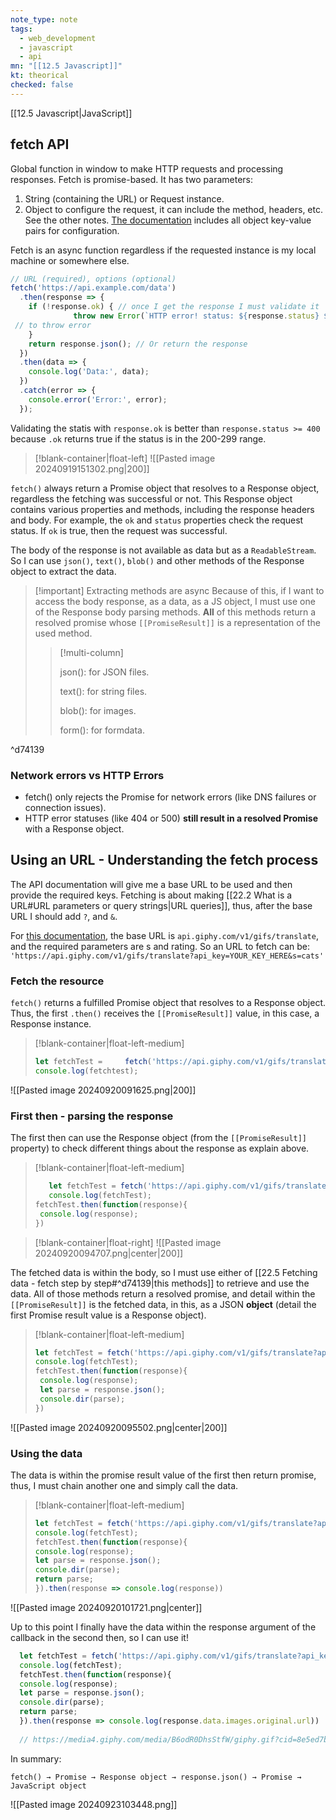 ```yaml
---
note_type: note
tags:
  - web_development
  - javascript
  - api
mn: "[[12.5 Javascript]]"
kt: theorical
checked: false
---
```

[[12.5 Javascript|JavaScript]]

## fetch API
Global function in window to make HTTP requests and processing responses. Fetch is promise-based. It has two parameters:
1. String (containing the URL) or Request instance.
2. Object to configure the request, it can include the method, headers, etc. See the other notes. [The documentation](https://developer.mozilla.org/en-US/docs/Web/API/Fetch_API/Using_Fetch) includes all object key-value pairs for configuration. 

Fetch is an async function regardless if the requested instance is my local machine or somewhere else. 

```js
// URL (required), options (optional)
fetch('https://api.example.com/data')
  .then(response => {
    if (!response.ok) { // once I get the response I must validate it
              throw new Error(`HTTP error! status: ${response.status} ${response.statusText}`);
 // to throw error
    }
    return response.json(); // Or return the response
  })
  .then(data => {
    console.log('Data:', data);
  })
  .catch(error => {
    console.error('Error:', error);
  });
```

Validating the statis with `response.ok` is better than `response.status >= 400` because `.ok` returns true if the status is in the 200-299 range. 
>[!blank-container|float-left]
>![[Pasted image 20240919151302.png|200]]


`fetch()` always return a Promise object that resolves to a Response object, regardless the fetching was successful or not. This Response object contains various properties and methods, including the response headers and body. For example, the `ok` and `status` properties check the request status. If `ok` is true, then the request was successful.

The body of the response is not available as data but as a `ReadableStream`. So I can use `json()`, `text()`, `blob()` and other methods of the Response object to extract the data. 

>[!important] Extracting methods are async
>Because of this, if I want to access the body response, as a data, as a JS object, I must use one of the Response body parsing methods. **All** of this methods return a resolved promise whose `[[PromiseResult]]` is a representation of the used method. 
>>[!multi-column]
>>
>>json(): for JSON files.
>>
>>text(): for string files.
>>
>>blob(): for images.
>>
>>form(): for formdata.

^d74139

### Network errors vs HTTP Errors
- fetch() only rejects the Promise for network errors (like DNS failures or connection issues).
- HTTP error statuses (like 404 or 500) **still result in a resolved Promise** with a Response object.
## Using an URL - Understanding the fetch process
The API documentation will give me a base URL to be used and then provide the required keys. Fetching is about making [[22.2 What is a URL#URL parameters or query strings|URL queries]], thus, after the base URL I should add `?`, and `&`.

For [this documentation](https://developers.giphy.com/docs/api/endpoint/#translate), the base URL is `api.giphy.com/v1/gifs/translate`, and the required parameters are s and rating. So an URL to fetch can be:
`'https://api.giphy.com/v1/gifs/translate?api_key=YOUR_KEY_HERE&s=cats'`

### Fetch the resource
`fetch()` returns a fulfilled Promise object that resolves to a Response object. Thus, the first `.then()`  receives the `[[PromiseResult]]` value, in this case, a Response instance. 
>[!blank-container|float-left-medium]
>```js
>let fetchTest =     fetch('https://api.giphy.com/v1/gifs/translate?api_key=s9mTIPCENiIj3M6dtGQ0gPtrJxjKwEIa&s=cats', {mode: 'cors'})
>console.log(fetchtest);
>```

![[Pasted image 20240920091625.png|200]]
### First then -  parsing the response
The first then can use the Response object (from the `[[PromiseResult]]` property) to check different things about the response as explain above. 
>[!blank-container|float-left-medium]
>```js
>    let fetchTest = fetch('https://api.giphy.com/v1/gifs/translate?api_key=s9mTIPCENiIj3M6dtGQ0gPtrJxjKwEIa&s=cats', {mode: 'cors'})
>    console.log(fetchTest);
>fetchTest.then(function(response){
>  console.log(response);
>})
>```

>[!blank-container|float-right]
>![[Pasted image 20240920094707.png|center|200]]











The fetched data is within the body, so I must use either of [[22.5 Fetching data - fetch step by step#^d74139|this methods]] to retrieve and use the data. All of those methods return a resolved promise, and detail within the `[[PromiseResult]]` is the fetched data, in this, as a JSON **object** (detail the first Promise result value is a Response object).

>[!blank-container|float-left-medium]
>```js
>let fetchTest = fetch('https://api.giphy.com/v1/gifs/translate?api_key=s9mTIPCENiIj3M6dtGQ0gPtrJxjKwEIa&s=cats', {mode: 'cors'})
>console.log(fetchTest);
>fetchTest.then(function(response){
>  console.log(response);
>  let parse = response.json();
>  console.dir(parse);
>})
>```

![[Pasted image 20240920095502.png|center|200]]





### Using the data
The data is within the promise result value of the first then return promise, thus, I must chain another one and simply call the data.
>[!blank-container|float-left-medium]
>```js
>let fetchTest = fetch('https://api.giphy.com/v1/gifs/translate?api_key=s9mTIPCENiIj3M6dtGQ0gPtrJxjKwEIa&s=cats', {mode: 'cors'})
>console.log(fetchTest);
>fetchTest.then(function(response){
> console.log(response);
> let parse = response.json();
> console.dir(parse);
> return parse;
>}).then(response => console.log(response))
>```

![[Pasted image 20240920101721.png|center]]


Up to this point I finally have the data within the response argument of the callback in the second then, so I can use it!

```js
  let fetchTest = fetch('https://api.giphy.com/v1/gifs/translate?api_key=s9mTIPCENiIj3M6dtGQ0gPtrJxjKwEIa&s=cats', {mode: 'cors'})
  console.log(fetchTest);
  fetchTest.then(function(response){
  console.log(response);
  let parse = response.json();
  console.dir(parse);
  return parse;
  }).then(response => console.log(response.data.images.original.url))
  
  // https://media4.giphy.com/media/B6odR0DhsStfW/giphy.gif?cid=8e5ed7bati891erd9nd21owsnreicpvxzdjcrvr8fgxie1hc&ep=v1_gifs_translate&rid=giphy.gif&ct=g
```

In summary:

```
fetch() → Promise → Response object → response.json() → Promise → JavaScript object
```

![[Pasted image 20240923103448.png]]